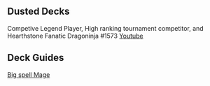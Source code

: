 ## Dusted Decks
Competive Legend Player, High ranking tournament competitor, and Hearthstone Fanatic
Dragoninja #1573 
[Youtube](/https://www.youtube.com/channel/UCiu_YZYpeyNgOZk5w6OJkKQ)



## Deck Guides

[Big spell Mage](/Big-Spell-Mage.md)

